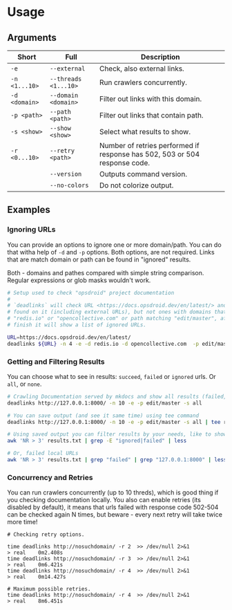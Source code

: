 # Usage

## Arguments

| Short            | Full                     | Description
|------------------|--------------------------|-----------------------------
| `-e`             | `--external`             | Check, also external links.
| `-n <1...10>`    | `--threads  <1...10>`    | Run crawlers concurrently.
| `-d <domain>`    | `--domain   <domain>`    | Filter out links with this domain.
| `-p <path>`      | `--path     <path>`      | Filter out links that contain path.
| `-s <show>`      | `--show     <show>`      | Select what results to show.
| `-r <0...10>`    | `--retry    <path>`      | Number of retries performed if response has 502, 503 or 504 response code.
|                  | `--version`              | Outputs command version.
|                  | `--no-colors`            | Do not colorize output.


## Examples

### Ignoring URLs

You can provide an options to ignore one or more domain/path. You can do that witha help of `-d` and `-p` options. Both options, are not required. Links that are match domain or path can be found in "ignored" results.

Both - domains and pathes compared with simple string comparison. Regular expressions or glob masks wouldn't work.

```bash
# Setup used to check "opsdroid" project documentation
#
# `deadlinks` will check URL <https://docs.opsdroid.dev/en/latest/> and all pages
# found on it (including external URLs), but not ones with domains that match
# "redis.io" or "opencollective.com" or path matching "edit/master", after
# finish it will show a list of ignored URLs.

URL=https://docs.opsdroid.dev/en/latest/
deadlinks ${URL} -n 4 -e -d redis.io -d opencollective.com  -p edit/master -s ignored
```

### Getting and Filtering Results

You can choose what to see in results: `succeed`, `failed` or `ignored` urls. Or `all`, or `none`.

```bash
# Crawling Documentation served by mkdocs and show all results (failed, ignored and succeed)
deadlinks http://127.0.0.1:8000/ -n 10 -e -p edit/master -s all

# You can save output (and see it same time) using tee command
deadlinks http://127.0.0.1:8000/ -n 10 -e -p edit/master -s all | tee results.txt

# Using saved output you can filter results by your needs, like to show failed and ignored URLs only.
awk 'NR > 3' results.txt | grep -E "ignored|failed" | less

# Or, failed local URLs
awk 'NR > 3' results.txt | grep "failed" | grep "127.0.0.1:8000" | less
```

### Concurrency and Retries

You can run crawlers concurrently (up to 10 threds), which is good thing if you checking documentation locally. You also can enable retries (its disabled by default), it means that urls failed with response code 502-504 can be checked again N times, but beware - every next retry will take twice more time!

```
# Checking retry options.

time deadlinks http://nosuchdomain/ -r 2  >> /dev/null 2>&1
> real    0m2.408s
time deadlinks http://nosuchdomain/ -r 3  >> /dev/null 2>&1
> real    0m6.421s
time deadlinks http://nosuchdomain/ -r 4  >> /dev/null 2>&1
> real    0m14.427s

# Maximum possible retries.
time deadlinks http://nosuchdomain/ -r 4  >> /dev/null 2>&1
> real    8m6.451s
```
